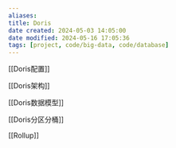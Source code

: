 ```yaml
---
aliases: 
title: Doris
date created: 2024-05-03 14:05:00
date modified: 2024-05-16 17:05:36
tags: [project, code/big-data, code/database]
---
```

[[Doris配置]]

[[Doris架构]]

[[Doris数据模型]]

[[Doris分区分桶]]

[[Rollup]]